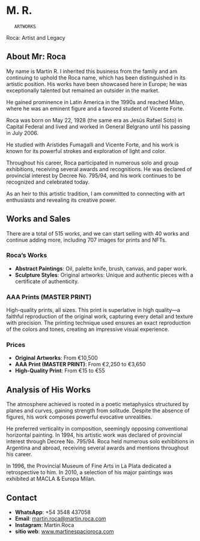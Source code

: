 
#        M. R.

       ARTWORKS 

Roca: Artist and Legacy

## About Mr: Roca

My name is Martín R. I inherited this business from the family and am continuing to uphold the Roca name, which has been distinguished in its artistic position. His works have been showcased here in Europe; he was exceptionally talented but remained an outsider in the market.

He gained prominence in Latin America in the 1990s and reached Milan, where he was an eminent figure and a favored student of Vicente Forte.

Roca was born on May 22, 1928 (the same era as Jesús Rafael Soto) in Capital Federal and lived and worked in General Belgrano until his passing in July 2006.

He studied with Arístides Fumagalli and Vicente Forte, and his work is known for its powerful strokes and exploration of light and color.

Throughout his career, Roca participated in numerous solo and group exhibitions, receiving several awards and recognitions. He was declared of provincial interest by Decree No. 795/94, and his work continues to be recognized and celebrated today.

As an heir to this artistic tradition, I am committed to connecting with art enthusiasts and revealing its creative power.

## Works and Sales

There are a total of 515 works, and we can start selling with 40 works and continue adding more, including 707 images for prints and NFTs.

### Roca’s Works

- **Abstract Paintings**: Oil, palette knife, brush, canvas, and paper work.
- **Sculpture Styles**: Original artworks: Unique and authentic pieces with a certificate of authenticity.

### AAA Prints (MASTER PRINT)

High-quality prints, all sizes. This print is superlative in high quality—a faithful reproduction of the original work, capturing every detail and texture with precision. The printing technique used ensures an exact reproduction of the colors and tones, creating an impressive visual experience.

### Prices

- **Original Artworks**: From €10,500
- **AAA Print (MASTER PRINT)**: From €2,250 to €3,650
- **High-Quality Print**: From €15 to €55

## Analysis of His Works

The atmosphere achieved is rooted in a poetic metaphysics structured by planes and curves, gaining strength from solitude. Despite the absence of figures, his work composes powerful evocative unrealities.

He preferred verticality in composition, seemingly opposing conventional horizontal painting. In 1994, his artistic work was declared of provincial interest through Decree No. 795/94. Roca held numerous solo exhibitions in Argentina and abroad, receiving several awards and mentions throughout his career.

In 1996, the Provincial Museum of Fine Arts in La Plata dedicated a retrospective to him. In 2010, a selection of his major paintings was exhibited at MACLA & Europa Milan.

## Contact

- **WhatsApp**: +54 3548 437058
- **Email**: martin.roca@martin.roca.com
- **Instagram**: Martin.Roca
- **sitio web**: www.martinespacioroca.com
```
